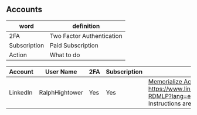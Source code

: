 ## Accounts
| word | definition |
|------|------------|
| 2FA | Two Factor Authentication |
| Subscription | Paid Subscription |
| Action | What to do |

| Account | User Name | 2FA | Subscription | Action |
|---------|-----------|-----|--------------|--------|
| LinkedIn | RalphHightower | Yes | Yes | [Memorialize Account](https://www.linkedin.com/help/linkedin/ask/TS-RDMLP?lang=en)<br>  https://www.linkedin.com/help/linkedin/ask/TS-RDMLP?lang=en<br> Instructions are provided in link provided.  |
